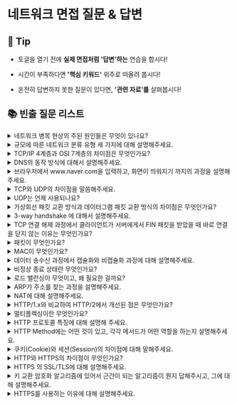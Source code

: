 # 네트워크 면접 질문 & 답변

## 🎁 Tip

- 토글을 열기 전에 **실제 면접처럼 '답변'하는** 연습을 합시다!

- 시간이 부족하다면 **'핵심 키워드'** 위주로 떠올려 봅시다!

- 온전히 답변하지 못한 질문이 있다면, **'관련 자료'를** 살펴봅시다!

## 📚 빈출 질문 리스트

<details>
<summary> 네트워크 병목 현상의 주된 원인들은 무엇이 있나요? </summary>

### 👨🏻‍💻 **답변**

```
네트워크 대역폭이 작거나, 네트워크 토폴로지의 문제, 서버의 CPU, 메모리 사용량과 같은 하드웨어적 문제 등이 있습니다.
이러한 병목 현상이 나타나면 네트워크 관련 테스트와 네트워크와 무관한 테스트를 통해 해당 문제가 네트워크로부터 발생하는 문제점인지를 확인하는 절차가 필요합니다.
```

### 🎯 **핵심 키워드**

```
대역폭, 토폴로지, 서버 CPU, 메모리
```

### 📔 **관련 자료**

- [1. 네트워크의 기초](1.%20네트워크의%20기초.md)

</details>

<details>
<summary>규모에 따른 네트워크 분류 유형 세 가지에 대해 설명해주세요.</summary>

### 👨🏻‍💻 **답변**

```
네트워크는 규모의 크기에 따라 LAN, MAN, WAN 으로 분류됩니다.
LAN은 같은 건물이나 지역을 연결하는 근거리 네트워크입니다. 전송 속도가 빠르고 혼잡도가 낮습니다.
MAN은 대도시 지역을 연결하는 네트워크입니다. 전송 속도는 평균이며 LAN보다 혼잡도가 높습니다.
WAN은 국가 또는 대륙 같은 넓은 지역에서 운영되는 광역 네트워크입니다. 전송 속도가 느리고 MAN보다 혼잡도가 높습니다.
```

### 🎯 **핵심 키워드**

```
네트워크 규모, LAN, MAN, WAN, 전송 속도, 복잡도
```

### 📔 **관련 자료**

- [1. 네트워크의 기초](1.%20네트워크의%20기초.md)

</details>

<details>
<summary>TCP/IP 4계층과 OSI 7계층의 차이점은 무엇인가요?</summary>

### 👨🏻‍💻 **답변**

```
OSI 계층은 애플리케이션 계층을 애플리케이션, 프레젠테이션, 세션 계층으로 나누고 링크 계층을 데이터 링크 계층, 물리 계층으로 나누며, 인터넷 계층을 네트워크 계층으로 칭한다는 차이점이 있습니다.
```

### 🎯 **핵심 키워드**

```
애플리케이션 계층, 링크 계층, 네트워크 계층
```

### 📔 **관련 자료**

- [2. TCP IP 4계층 모델](2.%20TCP%20IP%204계층%20모델.md)

</details>

<details>
<summary>DNS의 동작 방식에 대해서 설명해주세요.</summary>

### 👨🏻‍💻 **답변**

```
DNS는 컴퓨터들이 문자열 도메인을 통해서도 최종 목적지까지 도달할 수 있도록 IP 주소와 도메인을 매핑해놓은 주소 체계입니다.
사용자가 도메인 주소를 브라우저 창에 입력하여 요청을 보내면, 우선 로컬 컴퓨터의 캐시에 해당 도메인의 IP가 저장되어 있는지 확인합니다.
있는 경우 바로 해당 IP 주소로 패킷을 전송하고, 없는 경우 연결된 Root DNS 서버에 원하는 domain 의 IP 주소가 존재하는지 묻는 쿼리를 보냅니다.
Root DNS 서버는 도메인의 TDL 정보를 가지고 있는 하위 DNS 서버의 IP를 요청하고, 이 쿼리는 최종 도메인의 IP 주소를 받을 때까지 반복됩니다.
마지막으로 IP 주소를 로컬 DNS와 브라우저 PC에 캐싱하면, 로컬 컴퓨터는 그 이후에야 해당 IP 주소로 패킷을 보낸다.
쉽게 말해서, DNS 서버에 원하는 도메인에 해당하는 IP 주소를 요청하고 확인이 된 후에 데이터를 입력 및 전송할 수 있습니다.
```

### 🎯 **핵심 키워드**

```
IP 주소, 도메인, 패킷 전송
```

### 📔 **관련 자료**

- [2. TCP IP 4계층 모델](2.%20TCP%20IP%204계층%20모델.md)
- [DNS 동작 방식](https://haeunyah.tistory.com/110#:~:text=%E2%9C%A8%20DNS%20%EB%8F%99%EC%9E%91%20%EB%B0%A9%EC%8B%9D&text=%EC%9D%B4%20%EC%9A%94%EC%B2%AD%EC%9D%80%20%EB%A8%BC%EC%A0%80%20%EC%97%AC%EB%9F%AC,%EC%A3%BC%EC%86%8C%EB%A1%9C%20%ED%8C%A8%ED%82%B7%EC%9D%84%20%EB%B3%B4%EB%82%B8%EB%8B%A4.)

</details>

<details>
<summary>브라우저에서 www.naver.com을 입력하고, 화면이 띄워지기 까지의 과정을 설명해주세요.</summary>

### 👨🏻‍💻 **답변**

```
사용자가 브라우저에 해당 URL을 입력하면, HTTP 프로토콜을 바탕으로 DNS 서버에 해당하는 도메인 네임을 이용해 서버의 진짜 주소를 찾아냅니다.
IP 주소를 이용하여 TCP/IP 방식의 3-way handshaking으로 웹 서버에 연결이 수립되면, 클라이언트가 웹 서버에 HTTP 요청 메시지를 보냅니다.
웹 서버는 HTTP 요청 메시지를 파싱하여 웹 페이지의 URL을 알아내고, 이 페이지에 대한 데이터를 담은 HTTP 응답 메시지를 보냅니다.
도착한 HTTP 응답 메시지는 웹 페이지 데이터로 변환되고, 웹 브라우저에 의해 출력됩니다.
```

### 🎯 **핵심 키워드**

```
TCP/IP, HTTP 요청 메시지, HTTP 응답 메시지
```

### 📔 **관련 자료**

- [2. TCP IP 4계층 모델](2.%20TCP%20IP%204계층%20모델.md)
- [웹의 동작 방식](https://developer.mozilla.org/ko/docs/Learn/Getting_started_with_the_web/How_the_Web_works)

</details>

<details>
<summary>TCP와 UDP의 차이점을 말씀해주세요.</summary>

### 👨🏻‍💻 **답변**

```
TCP는 연결지향 서비스로, 패킷 사이의 순서를 보장하며 3-way handshaking 과정을 통해 연결을 설정하기 때문에 높은 신뢰성을 보장하지만, 속도가 비교적 느리다는 단점이 있습니다.
UDP는 비연결형 서비스로 3-way handshaking을 사용하지 않기 때문에 신뢰성이 떨어지는 단점이 있지만, 데이터 수신 여부를 확인하지 않기 때문에 속도가 빠르다는 장점이 있습니다.
TCP는 끊김 없는 연속성 보다는 신뢰성이 중요한 파일 교환과 같은 경우에 쓰이고, UDP는 실시간성이 중요한 스트리밍에 자주 사용됩니다.
```

### 🎯 **핵심 키워드**

```
3-way handshaking, 신뢰성, 속도
```

### 📔 **관련 자료**

- [2. TCP IP 4계층 모델](2.%20TCP%20IP%204계층%20모델.md)
- [TCP/UDP 차이](https://dev-coco.tistory.com/144)
</details>

<details>
<summary> UDP는 언제 사용되나요?</summary>

### 👨🏻‍💻 **답변**

```
UDP는 실시간 데이터 전송이 필요한 서비스에서 주로 사용됩니다. 이는 데이터 손실을 감안하고 연속성과 성능이 중요한 경우에 적합합니다.
다음은 UDP를 사용하는 주요 분야입니다.

인터넷 전화: 전송 실패 시 재전송을 위한 지연시간이 발생하여 송신자와 수신자 간의 싱크가 맞지 않을 수 있습니다.
온라인 게임: 지연시간이 짧아야 하며, 지연이 점점 커지면 서비스 이용자에게 불쾌감을 주거나 올바른 연결이 이루어지지 않을 수 있습니다.
멀티미디어 스트리밍: 싱크가 맞지 않으면 많은 문제가 발생할 수 있으며, 전송이 원활하지 않으면 연속적인 재생 서비스를 제공받지 못할 수 있습니다.

UDP는 비연결형 서비스를 지원하는 프로토콜로, 데이터를 보낸다는 신호나 받는다는 신호의 절차를 거치지 않고 일방적으로 데이터를 전송합니다.
이로 인해 데이터 송/수신 과정이 빠르고, 헤더 사이즈가 작아져 전송 속도가 빠릅니다. 따라서, 신뢰성보다는 연속성과 성능이 중요한 서비스에서 사용됩니다.
```

### 🎯 **핵심 키워드**

```
실시간 데이터 전송, 비연결형, 연속성, 성능
```

### 📔 **관련 자료**

- [2. TCP IP 4계층 모델](2.%20TCP%20IP%204계층%20모델.md)

</details>

<details>
<summary>가상회선 패킷 교환 방식과 데이터그램 패킷 교환 방식의 차이점은 무엇인가요?</summary>

### 👨🏻‍💻 **답변**

```
가상회선 패킷 교환 방식은 상호 간 논리적인 가상 통신 회선을 미리 설정하여 송신지와 수신지 사이의 연결을 확립한 후
설정된 경로를 따라 패킷들을 순차적으로 운반하는 방식입니다. 패킷의 도착 순서를 보장합니다.
데이터그램 패킷 교환 방식은 연결 경로를 설정하지 않고 인접한 노드들의 트래픽 상황을 감안하여
각각의 패킷들을 순서 상관 없이 독립적으로 운반하는 방식입니다. 패킷의 도착 순서를 보장하지 않습니다.
가상회선 방식은 패킷 사이의 순서를 보장하고 신뢰성을 구축하여 패킷 수신 여부를 확인하는 TCP에서 사용되고,
데이터그램 방식은 순서를 보장하지 않고 수신 여부를 확인하지 않는 UDP에서 사용됩니다.
```

### 🎯 **핵심 키워드**

```
연결, 경로, 패킷 도착 순서, 신뢰성
```

### 📔 **관련 자료**

- [2. TCP IP 4계층 모델](2.%20TCP%20IP%204계층%20모델.md)

</details>

<details>
<summary>3-way handshake 에 대해서 설명해주세요.</summary>

### 👨🏻‍💻 **답변**

```
3-way handshake는 TCP/IP 프로토콜을 이용해서 통신을 하는 응용프로그램이 데이터를 전송하기 전에 먼저 정확한 전송을 보장하기 위해 상대방 컴퓨터와 사전에 세션을 수립하는 과정을 말합니다.
먼저 Client가 Server에게 접속을 요청하는 SYN 플래그를 보냅니다.
다음 Server는 Listen상태에서 SYN이 들어온 것을 확인하고 응답을 기다리는(SYN_RECV) 상태로 바뀌어 SYN 과 ACK 플래그를 Client에게 전송합니다.
그 후 Server는 다시 ACK 플래그를 받기 위해 대기상태로 변경됩니다.
SYN + ACK 상태를 확인한 Client는 서버에게 ACK를 보내고 연결이 성립됩니다.
이렇게 세 번의 핸드쉐이킹을 거쳐 연결을 맺는 것을 3-way handshake라고 합니다.
```

### 🎯 **핵심 키워드**

```
SYN, ACK
```

### 📔 **관련 자료**

- [2. TCP IP 4계층 모델](2.%20TCP%20IP%204계층%20모델.md)
- [3-way handshake](https://jeongkyun-it.tistory.com/180)

</details>

<details>
<summary>TCP 연결 해제 과정에서 클라이언트가 서버에게서 FIN 패킷을 받았을 때 바로 연결을 닫지 않는 이유는 무엇인가요?</summary>

### 👨🏻‍💻 **답변**

```
지연 패킷이 발생할 경우를 대비하기 위함입니다. 바로 연결을 닫게 되면 지연 패킷이 발생했을 때 데이터 무결성 문제가 발생하기 때문입니다.
```

### 🎯 **핵심 키워드**

```
지연 패킷, 무결성
```

### 📔 **관련 자료**

- [2. TCP IP 4계층 모델](2.%20TCP%20IP%204계층%20모델.md)

</details>

<details>
<summary> 패킷이 무엇인가요? </summary>

### 👨🏻‍💻 **답변**

```
패킷(Packet)은 컴퓨터 네트워크에서 데이터를 전송하는 데 사용되는 기본 단위입니다.
네트워크 상에서 정보를 전송할 때, 큰 데이터를 여러 개의 작은 조각으로 나누어 전송합니다. 수신 측에서는 이러한 패킷을 받아서 다시 원래의 데이터로 재조립합니다.
이러한 패킷 기반의 통신 방식은 데이터를 효율적으로 전송하고, 네트워크의 혼잡을 방지하며, 오류 복구와 같은 기능을 수행할 수 있도록 해줍니다.
```

### 🎯 **핵심 키워드**

```
데이터 전송, 조각
```

### 📔 **관련 자료**

- [2. TCP IP 4계층 모델](2.%20TCP%20IP%204계층%20모델.md)

</details>

<details>
<summary> MAC이 무엇인가요? </summary>

### 👨🏻‍💻 **답변**

```
컴퓨터나 노트북 등 각 장치에는 네트워크에 연결하기 위한 LAN카드가 존재하는데, 이 장치별 LAN카드를 구별하기 위한 식별 번호를 말합니다. MAC 주소는 6바이트로 구성됩니다.
```

### 🎯 **핵심 키워드**

```
LAN 카드, 식별 번호, 고유 번호
```

### 📔 **관련 자료**

- [2. TCP IP 4계층 모델](2.%20TCP%20IP%204계층%20모델.md)
- [MAC address란?](https://velog.io/@jybin96/%EB%A7%A5-%EC%96%B4%EB%93%9C%EB%A0%88%EC%8A%A4MAC-Address%EB%9E%80-%EB%AC%B4%EC%97%87%EC%9D%BC%EA%B9%8C)

</details>

<details>
<summary>데이터 송수신 과정에서 캡슐화와 비캡슐화 과정에 대해 설명해주세요.</summary>

### 👨🏻‍💻 **답변**

```
캡슐화 과정은 상위 계층의 헤더와 데이터를 하위 계층의 데이터 부분에 포함시키고 해당 계층의 헤더를 붙여 가는 과정입니다.
사용자의 데이터 요청이 발생하면 애플리케이션 계층의 데이터가 전송 계층으로 전달되면서 세크먼트, 또는 데이터그램화가 되며 TCP 헤더가 붙여지게 되고,
이후 인터넷 계층으로 가면서 IP 헤더가 붙여지며 패킷화 됩니다.
이후 링크 계층으로 전달되면서 프레임 헤더와 프레임 트레일러가 붙어 프레임화가 되면서 캡슐화 과정을 마치게 됩니다.
비캡슐화는 반대로 하위 계층에서 상위 계층으로 가며 각 계층의 헤더 부분을 제거하는 과정입니다.
캡슐화된 데이터를 송신 측에서 받게되면 비캡슐화 과정을 통해 최종적으로 애플리케이션 계층의 메시지로 전달됩니다.
```

### 🎯 **핵심 키워드**

```
상위 계층, 하위 계층, 헤더, 데이터
```

### 📔 **관련 자료**

- [2. TCP IP 4계층 모델](2.%20TCP%20IP%204계층%20모델.md)

</details>

<details>

<summary>비정상 종료 상태란 무엇인가요?</summary>

### 👨🏻‍💻 **답변**

```
네트워크의 비정상 종료 상태는 네트워크 연결이 예기치 않게 끊기거나, 프로그램이나 시스템 오류로 인해 네트워크 통신이 중단되는 상황을 의미합니다.
이러한 상태는 다양한 원인에 의해 발생할 수 있으며, 일반적으로 다음과 같은 상황들이 포함될 수 있습니다.

소프트웨어 오류: 응용 프로그램 또는 운영 시스템에서 발생한 버그나 오류로 인해 네트워크 연결이 비정상적으로 종료될 수 있습니다.
하드웨어 문제: 라우터, 스위치, 모뎀 같은 네트워크 장비의 고장이나 오작동으로 인해 네트워크 연결이 중단될 수 있습니다.
네트워크 과부하: 네트워크 트래픽이 과도하게 증가하여 네트워크 자원이 포화 상태에 이르렀을 때, 네트워크 연결이 비정상적으로 종료될 수 있습니다.
보안 문제: 사이버 공격이나 해킹 시도로 인해 네트워크 연결이 의도적으로 차단되거나 손상될 수 있습니다.
네트워크 구성 오류: 네트워크 설정이나 구성의 오류로 인해 연결이 실패하거나 연결 후에도 정상적인 통신이 이루어지지 않을 수 있습니다.

네트워크의 비정상 종료 상태는 데이터 손실, 통신 중단, 서비스 지연 등 다양한 문제를 야기할 수 있기 때문에,
네트워크 관리자와 시스템 관리자는 이러한 상황을 감지하고 신속하게 대응하기 위한 모니터링 도구와 복구 절차를 마련해야 합니다.
또한, 장기적으로는 시스템과 네트워크의 안정성을 높이기 위해 이러한 문제의 원인을 분석하고 해결하는 것이 중요합니다.
```

### 🎯 **핵심 키워드**

```
네트워크 연결, 통신 중단, 데이터 손실, 서비스 지연, 안정성
```

### 📔 **관련 자료**

- [2. TCP IP 4계층 모델](2.%20TCP%20IP%204계층%20모델.md)
- [3. 네트워크의 기기](3.%20네트워크의%20기기.md)

</details>

<details>

<summary>로드 밸런싱이 무엇이고, 왜 필요한 걸까요?</summary>

### 👨🏻‍💻 **답변**

```
로드밸런싱이란 서버가 처리해야 할 업무를 여러 대의 서버로 나누어 균형 있게 분산시켜주는 작업을 의미합니다.
필요한 이유는 한 서버에 너무 많은 트래픽이 몰리게 되면 서비스 장애가 일어날 가능성이 커지는 걸 방지하여 서비스의 안정성과 신뢰성을 유지하는 데 있습니다.
```

### 🎯 **핵심 키워드**

```
균형, 분산, 안정성, 신뢰성, 효율성
```

### 📔 **관련 자료**

- [3. 네트워크의 기기](3.%20네트워크의%20기기.md)

</details>

<details>
<summary> ARP가 주소를 찾는 과정을 설명해주세요. </summary>

### 👨🏻‍💻 **답변**

```
주소를 찾으려는 장치가 IP주소가 담긴 ARP Request 브로드캐스트를 보냅니다.
해당 주소가 맞는 장치는 ARP Reply 유니캐스트를 통해 MAC 주소를 반환하고 이 과정을 통해 IP 주소에 맞는 MAC 주소를 찾게 됩니다.
```

### 🎯 **핵심 키워드**

```
브로드캐스트, 유니캐스트, IP주소, MAC 주소
```

### 📔 **관련 자료**

- [4. IP 주소](4.%20IP%20주소.md)

</details>

<details>
<summary> NAT에 대해 설명해주세요. </summary>

### 👨🏻‍💻 **답변**

```
NAT는 패킷이 라우팅 장치를 통해 전송되는 동안 패킷의 IP 주소 정보를 수정하여 IP 주소를 다른 주소로 매핑하는 방법으로,
NAT 장치를 통해 사설 IP를 공인 IP로 변환하거나 공인 IP를 사설 IP로 변환하는 데 쓰입니다.
IPv4 주소 체계만으로는 많은 주소들을 모두 감당하지 못하는 단점이 있는데, 이를 해결하기 위해 NAT로 공인 IP와 사설 IP로 나눠서 많은 주소를 처리합니다.
```

### 🎯 **핵심 키워드**

```
IP 주소 변환, 공인 IP, 사설 IP
```

### 📔 **관련 자료**

- [4. IP 주소](4.%20IP%20주소.md)

</details>

<details>
<summary> HTTP/1.x와 비교하여 HTTP/2에서 개선된 점은 무엇인가요?</summary>

### 👨🏻‍💻 **답변**

```
HTTP/2는 HTTP/1.x 보다 지연 시간을 줄이고 응답 시간을 더 빠르게 할 수 있으며 멀티플렉싱, 헤더 압축, 서버 푸시, 요청의 우선순위 처리를 지원합니다.
병렬적인 스트림 구조로 데이터를 송수신하는 멀티플렉싱을 사용하여 HOL Blocking 현상을 개선하였고, HTTP/1.x의 단점이었던 큰 헤더의 크기를 헤더 압축 기술을 통해 줄였습니다.
또한, 서버 푸시 기능을 통해 서버에 대한 요청을 횟수를 줄이는 개선을 하였습니다.
```

### 🎯 **핵심 키워드**

```
멀티플렉싱, 헤더 압축, 서버 푸시, 우선순위 처리, HOL Blocking
```

### 📔 **관련 자료**

- [5. HTTP](5.%20HTTP.md)

</details>

<details>

<summary>멀티플렉싱이란 무엇인가요?</summary>

### 👨🏻‍💻 **답변**

```
멀티플렉싱은 하나의 TCP 커넥션으로 동시에 여러 개의 스트림을 응답 순서에 상관없이 주고받는 것을 말합니다.
이를 통해 특정 스트림의 패킷이 손실되어도 해당 스트림에만 영향을 미치고 이외 스트림은 정상적으로 동작할 수 있게 되며,
이는 순차적 응답 처리에 따른 HOL Blcoking 문제를 해결합니다.
```

### 🎯 **핵심 키워드**

```
스트림, 응답 순서
```

### 📔 **관련 자료**

- [5. HTTP](5.%20HTTP.md)

</details>

</details>

<details>
<summary>HTTP 프로토콜 특징에 대해 설명해 주세요.</summary>

### 👨🏻‍💻 **답변**

```
HTTP의 특징은 비연결성(Connectionless), 무상태성(Stateless) 이렇게 크게 두 가지가 있습니다.
Connectionless는 클라이언트의 요청에 맞는 응답을 보낸 후 연결 상태를 유지하지 않는 특성입니다.
Stateless는 서버가 클라이언트의 상태를 저장하지 않는다는 것을 의미합니다.
```

### 🎯 **핵심 키워드**

```
비연결성(Connectionless), 무상태성(Stateless)
```

### 📔 **관련 자료**

- [5. HTTP](5.%20HTTP.md)

</details>

<details>
<summary>HTTP Method에는 어떤 것이 있고, 각각 메서드가 어떤 역할을 하는지 설명해주세요.</summary>

### 👨🏻‍💻 **답변**

```
HTTP 메서드에는 GET, POST, PUT, PATCH, DELETE 등이 있습니다.

GET은 서버로부터 특정 리소스를 요청하는 것을 의미합니다.
POST는 서버로 데이터를 제출하여 리소스 생성하거나 업데이트 요청하는 것을 의미합니다.
PUT은 지정된 리소스의 업데이트 요청하는 것을 의미합니다.
PATCH는 리소스 부분 변경을 요청하는 것을 의미합니다.
DELETE는 지정된 리소스 삭제 요청하는 것을 의미합니다.
```

### 🎯 **핵심 키워드**

```
GET, POST, PUT, PATCH, DELETE
```

### 📔 **관련 자료**

- [5. HTTP](5.%20HTTP.md)

</details>

<details>
<summary>쿠키(Cookie)와 세션(Session)의 차이점에 대해 말해주세요.</summary>

### 👨🏻‍💻 **답변**

```
쿠키와 세션의 차이점에는 여러 가지가 있습니다.
첫 번째로 사용자의 정보가 저장되는 위치가 다르다는 점입니다. 쿠키는 클라이언트에서 저장하지만, 세션은 웹 서버에서 저장합니다.
두 번째로 보안 면에서 세션이 더 우수하며, 요청 속도는 쿠키가 더 빠릅니다.
세 번째로 쿠키는 만료 시점을 쿠키 저장시에 설정하며, 브라우저가 종료되어도 만료시점이 지나지 않으면 삭제되지 않습니다. 반면에 세션은 브라우저 종료 시에 삭제됩니다.
```

### 🎯 **핵심 키워드**

```
저장 위치, 보안, 속도, 만료 시점
```

### 📔 **관련 자료**

- [5. HTTP](5.%20HTTP.md)

</details>

<details>
<summary> HTTP와 HTTPS의 차이점이 무엇인가요? </summary>

### 👨🏻‍💻 **답변**

```
정보를 암호화 시키는 SSL/TLS 프로토콜의 유무 차이입니다.
HTTPS의 경우 SSL/TLS 프로토콜을 사용함으로써 통신을 암호화하고 안전하게 통신할 수 있게 하여 더 강력한 보안 기능을 제공합니다.
```

### 🎯 **핵심 키워드**

```
SSL/TLS, 통신의 암호화, 보안 기능
```

### 📔 **관련 자료**

- [5. HTTP](5.%20HTTP.md)

</details>

<details>
<summary>HTTPS 의 SSL/TLS에 대해 설명해주세요.</summary>

### 👨🏻‍💻 **답변**

```
SSL/TLS는 전송 계층에서 보안을 제공하는 프로토콜로, 클라이언트와 서버가 통신할 때 SSL/TLS를 통해 제3자가 메시지를 도청하거나 변조하는 네트워크상의 인터셉터를 방지합니다.
SSL/TLS는 보안 세션을 기반으로 데이터를 암호화하며, 보안 세션이 만들어질 때 인증 메커니즘, 키 교환 암호화 알고리즘, 해싱 알고리즘이 사용됩니다.
```

### 🎯 **핵심 키워드**

```
보안, 프로토콜
```

### 📔 **관련 자료**

- [5. HTTP](5.%20HTTP.md)

</details>

<details>
<summary>키 교환 암호화 알고리즘에 있어서 근간이 되는 알고리즘이 뭔지 답해주시고, 그에 대해 설명해주세요.</summary>

### 👨🏻‍💻 **답변**

```
키 교환 암호화 알고리즘에는 대수곡선 기반의 ECDHE, 또는 모듈식 기반의 DHE을 사용합니다.
둘의 근간이 되는 알고리즘은 디피-헬만 키 교환 암호화 알고리즘입니다.
이는 암호키를 교환하는 하나의 방법으로, 소통하고자 하는 둘이 처음에 공개 값을 공유한 뒤 각자의 비밀 값과 혼합하면,
공통의 암호키인 PSK(Pre-Shared Key)가 생성되어 키를 암호화할 수 있고, 이를 통해 악의적인 공격자로부터 방어할 수 있습니다.
```

### 🎯 **핵심 키워드**

```
디피-헬만, 공개 값, 비밀 값, PSK
```

### 📔 **관련 자료**

- [5. HTTP](5.%20HTTP.md)

 </details>

<details>
<summary> HTTPS를 사용하는 이유에 대해 설명해주세요. </summary>

### 👨🏻‍💻 **답변**

```
HTTPS는 데이터를 암호화하여 전송함으로써 전송 도중 데이터 변조나 도청이 발생하는 것을 방지하여 보안을 강화해 줍니다.
또한 CA 인증을 받기 때문에 신뢰성을 확보할 수 있고, SEO에 도움을 주어 검색 엔진 순위를 향상시킵니다.
```

### 🎯 **핵심 키워드**

```
보안 강화, 신뢰성, SEO
```

### 📔 **관련 자료**

- [5. HTTP](5.%20HTTP.md)

</details>
